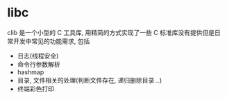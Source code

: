 # libc

clib 是一个小型的 C 工具库, 用精简的方式实现了一些 C 标准库没有提供但是日常开发中常见的功能需求, 包括

- 日志(线程安全)
- 命令行参数解析
- hashmap
- 目录, 文件相关的处理(判断文件存在, 递归删除目录...)
- 终端彩色打印
